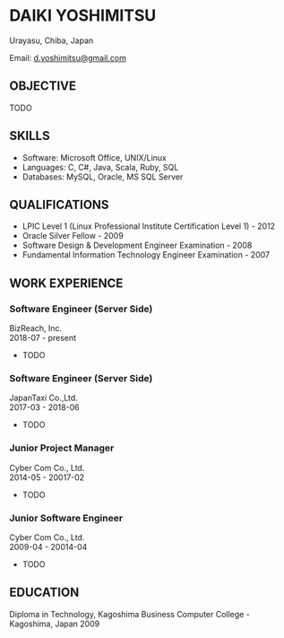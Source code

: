 # DAIKI YOSHIMITSU

Urayasu, Chiba, Japan

Email: d.yoshimitsu@gmail.com

## OBJECTIVE

TODO

## SKILLS

- Software: Microsoft Office, UNIX/Linux
- Languages: C, C#, Java, Scala, Ruby, SQL
- Databases: MySQL, Oracle, MS SQL Server

## QUALIFICATIONS

- LPIC Level 1 (Linux Professional Institute Certification Level 1) - 2012
- Oracle Silver Fellow - 2009
- Software Design & Development Engineer Examination - 2008
- Fundamental Information Technology Engineer Examination - 2007

## WORK EXPERIENCE

### Software Engineer (Server Side)

BizReach, Inc.  
2018-07 - present

- TODO

### Software Engineer (Server Side)

JapanTaxi Co.,Ltd.  
2017-03 - 2018-06

- TODO

### Junior Project Manager

Cyber Com Co., Ltd.  
2014-05 - 20017-02

- TODO

### Junior Software Engineer

Cyber Com Co., Ltd.  
2009-04 - 20014-04

- TODO

## EDUCATION

Diploma in Technology, Kagoshima Business Computer College - Kagoshima, Japan 2009
